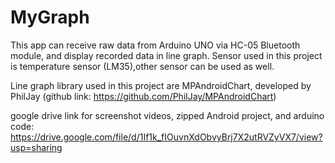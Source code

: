 # MyGraph
This app can receive raw data from Arduino UNO via HC-05 Bluetooth module, and display recorded data in line graph. Sensor used in this project is temperature sensor (LM35),other sensor can be used as well.

Line graph library used in this project are MPAndroidChart, developed by PhilJay
(github link: https://github.com/PhilJay/MPAndroidChart)

google drive link for screenshot videos, zipped Android project, and arduino code: https://drive.google.com/file/d/1If1k_fIOuvnXdObvyBrj7X2utRVZyVX7/view?usp=sharing
